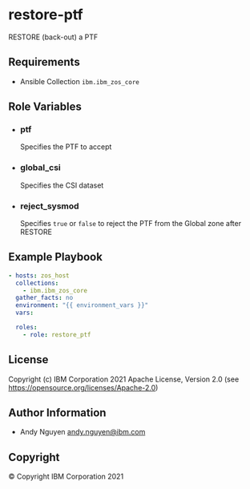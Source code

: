 restore-ptf
=========

RESTORE (back-out) a PTF

Requirements
------------

- Ansible Collection `ibm.ibm_zos_core`

Role Variables
--------------

- ### **ptf**

  Specifies the PTF to accept

- ### **global_csi**

  Specifies the CSI dataset
- ### **reject_sysmod**

  Specifies `true` or `false` to reject the PTF from the Global zone after RESTORE

Example Playbook
----------------

```yaml
- hosts: zos_host
  collections:
    - ibm.ibm_zos_core
  gather_facts: no
  environment: "{{ environment_vars }}"
  vars:

  roles:
    - role: restore_ptf
```

License
-------

Copyright (c) IBM Corporation 2021 Apache License, Version 2.0 (see https://opensource.org/licenses/Apache-2.0)

Author Information
------------------

- Andy Nguyen andy.nguyen@ibm.com

Copyright
---------

© Copyright IBM Corporation 2021
